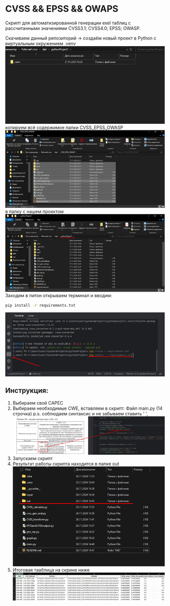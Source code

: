 # CVSS && EPSS && OWAPS
Скрипт для автоматизированной генерации exel таблиц с рассчитанными значениями CVSS3.1; CVSS4.0; EPSS; OWASP.

Скачиваем данный репозиторий -> создаём новый проект в Python с виртуальным окружением .venv
![](data/Screenshot_5.png)
копируем всё содержимое папки CVSS_EPSS_OWASP
![](data/Screenshot_6.png)
в папку с нашем проектом
![](data/Screenshot_7.png)
Заходим в питон открываем терминал и вводим:
```bash
pip install -r requirements.txt
```
![](data/Screenshot_1.png)
## Инструкция:
1. Выбираем свой CAPEC 
2. Выбираем необходимые CWE, вставляем в скрипт. Файл main.py (14 строчка) p.s. соблюдаем синтаксис и не забываем ставить ' ',
![](data/Screenshot_2.png)
3. Запускаем скрипт 
4. Результат работы скрипта находится в папке out
![](data/Screenshot_3.png)
5. Итоговая тааблица на скрине ниже
![](data/Screenshot_4.png)

